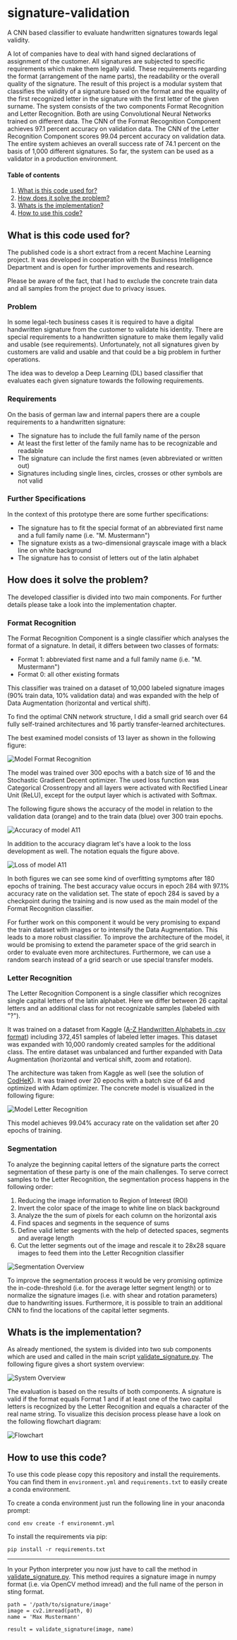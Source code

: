 # signature-validation
A CNN based classifier to evaluate handwritten signatures towards legal validity.

A lot of companies have to deal with hand signed declarations of assignment of the customer.
All signatures are subjected to specific requirements which make them legally valid. 
These requirements regarding the format (arrangement of the name parts), the readability or the overall quality of the signature. 
The result of this project is a modular system that classifies the validity of a signature based on the format and the equality 
of the first recognized letter in the signature with the first letter of the given surname. The system consists of the two components 
Format Recognition and Letter Recognition. Both are using Convolutional Neural Networks trained on different data. 
The CNN of the Format Recognition Component achieves 97.1 percent accuracy on validation data. The CNN of the Letter Recognition 
Component scores 99.04 percent accuracy on validation data. The entire system achieves an overall success rate of 74.1 percent on 
the basis of 1,000 different signatures. So far, the system can be used as a validator in a production environment. 


#### Table of contents
1. [What is this code used for?](#what-is-this-code-used-for)
2. [How does it solve the problem?](#how-does-it-solve-the-problem)
3. [Whats is the implementation?](#whats-is-the-implementation)
4. [How to use this code?](#how-to-use-this-code)


## What is this code used for?
The published code is a short extract from a recent Machine Learning project. It was developed in cooperation with the Business Intelligence Department and is open for further improvements and research. 

Please be aware of the fact, that I had to exclude the concrete train data and all samples from the project due to privacy issues. 

### Problem
In some legal-tech business cases it is required to have a digital handwritten signature from the customer to validate his identity. 
There are special requirements to a handwritten signature to make them legally valid and usable (see requirements). 
Unfortunately, not all signatures given by customers are valid and usable and that could be a big problem in further operations.

The idea was to develop a Deep Learning (DL) based classifier that evaluates each given signature towards the following requirements.

### Requirements
On the basis of german law and internal papers there are a couple requirements to a handwritten signature:
- The signature has to include the full family name of the person
- At least the first letter of the family name has to be recognizable and readable
- The signature can include the first names (even abbreviated or written out)
- Signatures including single lines, circles, crosses or other symbols are not valid

### Further Specifications
In the context of this prototype there are some further specifications:
- The signature has to fit the special format of an abbreviated first name and a full family name (i.e. "M. Mustermann")
- The signature exists as a two-dimensional grayscale image with a black line on white background 
- The signature has to consist of letters out of the latin alphabet 

## How does it solve the problem?
The developed classifier is divided into two main components. For further details please take a look into the implementation chapter. 
### Format Recognition
The Format Recognition Component is a single classifier which analyses the format of a signature. In detail, it differs between two
classes of formats:

- Format 1: abbreviated first name and a full family name (i.e. "M. Mustermann")
- Format 0: all other existing formats

This classifier was trained on a dataset of 10,000 labeled signature images (90% train data, 10% validation data) and was expanded with
the help of Data Augmentation (horizontal and vertical shift).

To find the optimal CNN network structure, I did a small grid search over 64 fully self-trained architectures and 16 partly transfer-learned
architectures. 

The best examined model consists of 13 layer as shown in the following figure:

![Model Format Recognition](/docs/model_A11.PNG "Model Format Recognition")

The model was trained over 300 epochs with a batch size of 16 and the Stochastic Gradient Decent optimizer. The used loss function was
Categorical Crossentropy and all layers were activated with Rectified Linear Unit (ReLU), except for the output layer which is activated with Softmax.

The following figure shows the accuracy of the model in relation to the validation data (orange) and to the train data (blue) over 300 train epochs.
 
![Accuracy of model A11](/docs/acc_A11.PNG "Accuracy of model A11")

In addition to the accuracy diagram let's have a look to the loss development as well. The notation equals the figure above. 

![Loss of model A11](/docs/loss_A11.PNG "Loss of model A11")

In both figures we can see some kind of overfitting symptoms after 180 epochs of training. The best accuracy value occurs in epoch 284 with 97.1% accuracy 
rate on the validation set. The state of epoch 284 is saved by a checkpoint during the training and is now used as the main model of the Format Recognition classifier.

For further work on this component it would be very promising to expand the train dataset with images or to intensify the Data Augmentation. 
This leads to a more robust classifier. To improve the architecture of the model, it would be promising to extend the parameter space of the grid search in order
to evaluate even more architectures. Furthermore, we can use a random search instead of a grid search or use special transfer models.   


### Letter Recognition
The Letter Recognition Component is a single classifier which recognizes single capital letters of the latin alphabet. Here we differ between 
26 capital letters and an additional class for not recognizable samples (labeled with "?").

It was trained on a dataset from Kaggle ([A-Z Handwritten Alphabets in .csv format](https://www.kaggle.com/sachinpatel21/az-handwritten-alphabets-in-csv-format))
including 372,451 samples of labeled letter images. This dataset was expanded with 10,000 randomly created samples for the additional class.
The entire dataset was unbalanced and further expanded with Data Augmentation (horizontal and vertical shift, zoom and rotation).

The architecture was taken from Kaggle as well (see the solution of [CodHeK](https://www.kaggle.com/codhek/cnn-using-keras-using-csv-accuracy-99-82)).
It was trained over 20 epochs with a batch size of 64 and optimized with Adam optimizer. The concrete model is visualized in the following figure:

![Model Letter Recognition](/docs/model_kaggle.PNG "Model Letter Recognition")

This model achieves 99.04% accuracy rate on the validation set after 20 epochs of training.

### Segmentation
To analyze the beginning capital letters of the signature parts the correct segmentation of these party is one of the main 
challenges. To serve correct samples to the Letter Recognition, the segmentation process happens in the following order:

1. Reducing the image information to Region of Interest (ROI)
2. Invert the color space of the image to white line on black background
3. Analyze the the sum of pixels for each column on the horizontal axis
4. Find spaces and segments in the sequence of sums
5. Define valid letter segments with the help of detected spaces, segments and average length
6. Cut the letter segments out of the image and rescale it to 28x28 square images to feed them into the Letter Recognition classifier

![Segmentation Overview](/docs/segmentation.PNG "Segmentation Overview")

To improve the segmentation process it would be very promising optimize the in-code-threshold (i.e. for the average letter segment length) or to normalize 
the signature images (i.e. with shear and rotation parameters) due to handwriting issues. Furthermore, it is possible to train an additional CNN
to find the locations of the capital letter segments.

## Whats is the implementation?
As already mentioned, the system is divided into two sub components which are used and called in the main script [validate_signature.py](https://github.com/timmwuensch/signature-validation/blob/master/main/validate_signature.py).
The following figure gives a short system overview:

![System Overview](/docs/system_overview.PNG "System Overview")

The evaluation is based on the results of both components. A signature is valid if the format equals Format 1 and if at least 
one of the two capital letters is recognized by the Letter Recognition and equals a character of the real name string. To visualize 
this decision process please have a look on the following flowchart diagram:

![Flowchart](/docs/pap_system.PNG "Flowchart")

## How to use this code?
To use this code please copy this repository and install the requirements. You can find them in `environment.yml` and `requirements.txt` to easily create a conda environment.

To create a conda environment just run the following line in your anaconda prompt:

`cond env create -f environemnt.yml`

To install the requirements via pip:

`pip install -r requirements.txt`

<hr>

In your Python interpreter you now just have to call the method in [validate_signature.py](https://github.com/timmwuensch/signature-validation/blob/master/main/validate_signature.py). This method requires a signature image in numpy format 
(i.e. via OpenCV method imread) and the full name of the person in sting format. 

```
path = '/path/to/signature/image' 
image = cv2.imread(path, 0)
name = 'Max Mustermann' 

result = validate_signature(image, name)
``` 

